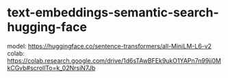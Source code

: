 # text-embeddings-semantic-search-hugging-face 
model: https://huggingface.co/sentence-transformers/all-MiniLM-L6-v2
colab: https://colab.research.google.com/drive/1d6sTAwBFEk9ukO1YAPn7n99jj0MkCGvb#scrollTo=k_02NrsiN7Jb
